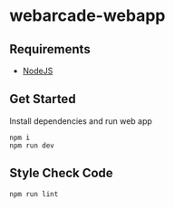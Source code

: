 # webarcade-webapp

## Requirements

- [NodeJS](https://nodejs.org/en/download/)

## Get Started

Install dependencies and run web app

```shell
npm i
npm run dev
```

## Style Check Code

```shell
npm run lint
```
